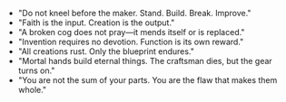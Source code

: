 - "Do not kneel before the maker. Stand. Build. Break. Improve."
- "Faith is the input. Creation is the output."
- "A broken cog does not pray—it mends itself or is replaced."
- "Invention requires no devotion. Function is its own reward."
- "All creations rust. Only the blueprint endures."
- "Mortal hands build eternal things. The craftsman dies, but the gear turns on."
- "You are not the sum of your parts. You are the flaw that makes them whole."